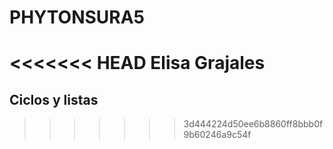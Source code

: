 # PHYTONSURA5
<<<<<<< HEAD
Elisa Grajales
=======
## Ciclos y listas
>>>>>>> 3d444224d50ee6b8860ff8bbb0f9b60246a9c54f
